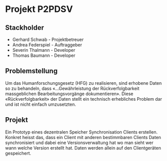 # Projekt P2PDSV

## Stackholder

* Gerhard Schwab - Projektbetreuer
* Andrea Federspiel - Auftraggeber
* Severin Thalmann - Developer
* Thomas Baumann - Developer

## Problemstellung

Um das Humanforschungsgesetz (HFG) zu realisieren, sind erhobene Daten so zu behandeln, dass «...Gewährleistung der Rückverfolgbarkeit massgeblichen Bearbeitungsvorgänge dokumentieren». Diese «Rückverfolgbarkeit» der Daten stellt ein technisch erhebliches Problem dar und ist nicht einfach umzusetzten.

## Projekt

Ein Prototyp eines dezentralen Speicher Synchronisation Clients erstellen. Konkret heisst das, dass ein Client mit anderen bestimmbaren Clients Daten synchronisiert und dabei eine Versionsverwaltung hat wo man sieht wer wann welche Version erstellt hat. Daten werden allein auf den Clientgeräten gespeichert.
